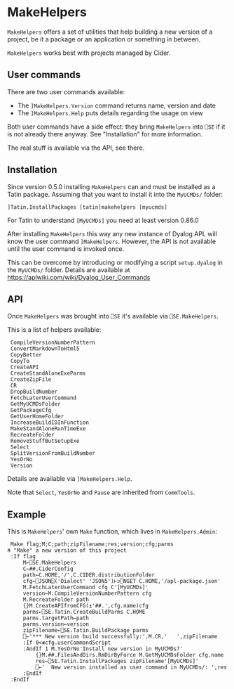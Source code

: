 # MakeHelpers

`MakeHelpers` offers a set of utilities that help building a new version of a project,
be it a package or an application or something in between.

`MakeHelpers` works best with projects managed by Cider.


## User commands

There are two user commands available:

* The `]MakeHelpers.Version` command returns name, version and date 
* The `]MakeHelpers.Help` puts details regarding the usage on view

Both user commands have a side effect: they bring `MakeHelpers` into `⎕SE` if it is not already there anyway. See "Installation" for more information.

The real stuff is available via the API, see there.

## Installation

Since version 0.5.0 installing `MakeHelpers` can and must be installed as a Tatin package. Assuming that you want to install it into the `MyUCMDs/` folder:

```
]Tatin.InstallPackages [tatin]makehelpers [myucmds]
```

For Tatin to understand `[MyUCMDs]` you need at least version 0.86.0

After installing `MakeHelpers` this way any new instance of Dyalog APL will know the user command `]MakeHelpers`. However, the API is not available until the user command is invoked once.

This can be overcome by introducing or modifying a script `setup.dyalog` in the `MyUCMDs/` folder. Details are available at <https://aplwiki.com/wiki/Dyalog_User_Commands>


## API

Once `MakeHelpers` was brought into `⎕SE` it's available via `⎕SE.MakeHelpers`.

This is a list of helpers available:

```
 CompileVersionNumberPattern
 ConvertMarkdownToHtml5      
 CopyBetter                  
 CopyTo                      
 CreateAPI                   
 CreateStandAloneExeParms    
 CreateZipFile               
 CR                          
 DropBuildNumber             
 FetchLaterUserCommand       
 GetMyUCMDsFolder            
 GetPackageCfg               
 GetUserHomeFolder           
 IncreaseBuildIDInFunction   
 MakeStandAloneRunTimeExe    
 RecreateFolder              
 RemoveStuffButSetupExe      
 Select 
 SplitVersionFromBuildNumber                      
 YesOrNo                     
 Version                                    
```

Details are available via `]MakeHelpers.Help`.

Note that `Select`, `YesOrNo` and `Pause` are inherited from `CommTools`.

## Example

This is `MakeHelpers`' own `Make` function, which lives in `MakeHelpers.Admin`:

```
 Make flag;M;C;path;zipFilename;res;version;cfg;parms
⍝ "Make" a new version of this project
 :If flag
     M←⎕SE.MakeHelpers
     C←##.CiderConfig
     path←C.HOME,'/',C.CIDER.distributionFolder
     cfg←⎕JSON⍠('Dialect' 'JSON5')⊢⊃⎕NGET C.HOME,'/apl-package.json'
     M.FetchLaterUserCommand cfg C'[MyUCMDs]'
     version←M.CompileVersionNumberPattern cfg
     M.RecreateFolder path
     {}M.CreateAPIfromCFG(⍎'##.',cfg.name)cfg 
     parms←⎕SE.Tatin.CreateBuildParms C.HOME
     parms.targetPath←path
     parms.version←version
     zipFilename←⎕SE.Tatin.BuildPackage parms
     ⎕←'*** New version build successfully:',M.CR,'   ',zipFilename
     :If 0<≢cfg.userCommandScript
     :AndIf 1 M.YesOrNo'Install new version in MyUCMDs?'
         {}M.##.FilesAndDirs.RmDirByForce M.GetMyUCMDsFolder cfg.name
         res←⎕SE.Tatin.InstallPackages zipFilename'[MyUCMDs]'
         ⎕←'  New version installed as user command in MyUCMDs/: ',res
     :EndIf
 :EndIf
```

